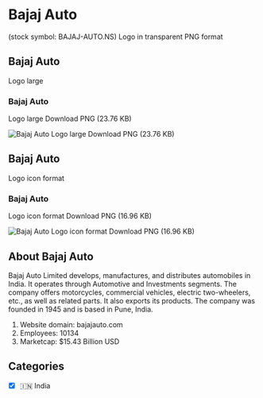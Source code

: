# Bajaj Auto
 (stock symbol: BAJAJ-AUTO.NS) Logo in transparent PNG format

## Bajaj Auto
 Logo large

### Bajaj Auto
 Logo large Download PNG (23.76 KB)

![Bajaj Auto
 Logo large Download PNG (23.76 KB)](/img/orig/BAJAJ-AUTO.NS_BIG-afa2b58c.png)

## Bajaj Auto
 Logo icon format

### Bajaj Auto
 Logo icon format Download PNG (16.96 KB)

![Bajaj Auto
 Logo icon format Download PNG (16.96 KB)](/img/orig/BAJAJ-AUTO.NS-7cb57261.png)

## About Bajaj Auto


Bajaj Auto Limited develops, manufactures, and distributes automobiles in India. It operates through Automotive and Investments segments. The company offers motorcycles, commercial vehicles, electric two-wheelers, etc., as well as related parts. It also exports its products. The company was founded in 1945 and is based in Pune, India.

1. Website domain: bajajauto.com
2. Employees: 10134
3. Marketcap: $15.43 Billion USD


## Categories
- [x] 🇮🇳 India
